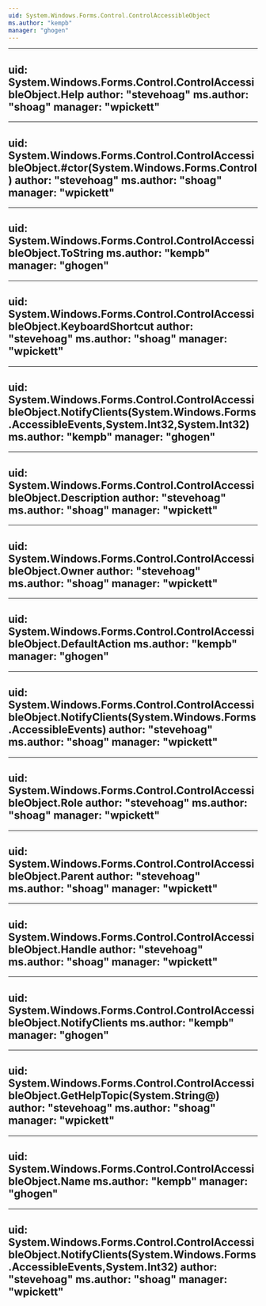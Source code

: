 ```yaml
---
uid: System.Windows.Forms.Control.ControlAccessibleObject
ms.author: "kempb"
manager: "ghogen"
---
```


---
uid: System.Windows.Forms.Control.ControlAccessibleObject.Help
author: "stevehoag"
ms.author: "shoag"
manager: "wpickett"
---

---
uid: System.Windows.Forms.Control.ControlAccessibleObject.#ctor(System.Windows.Forms.Control)
author: "stevehoag"
ms.author: "shoag"
manager: "wpickett"
---

---
uid: System.Windows.Forms.Control.ControlAccessibleObject.ToString
ms.author: "kempb"
manager: "ghogen"
---

---
uid: System.Windows.Forms.Control.ControlAccessibleObject.KeyboardShortcut
author: "stevehoag"
ms.author: "shoag"
manager: "wpickett"
---

---
uid: System.Windows.Forms.Control.ControlAccessibleObject.NotifyClients(System.Windows.Forms.AccessibleEvents,System.Int32,System.Int32)
ms.author: "kempb"
manager: "ghogen"
---

---
uid: System.Windows.Forms.Control.ControlAccessibleObject.Description
author: "stevehoag"
ms.author: "shoag"
manager: "wpickett"
---

---
uid: System.Windows.Forms.Control.ControlAccessibleObject.Owner
author: "stevehoag"
ms.author: "shoag"
manager: "wpickett"
---

---
uid: System.Windows.Forms.Control.ControlAccessibleObject.DefaultAction
ms.author: "kempb"
manager: "ghogen"
---

---
uid: System.Windows.Forms.Control.ControlAccessibleObject.NotifyClients(System.Windows.Forms.AccessibleEvents)
author: "stevehoag"
ms.author: "shoag"
manager: "wpickett"
---

---
uid: System.Windows.Forms.Control.ControlAccessibleObject.Role
author: "stevehoag"
ms.author: "shoag"
manager: "wpickett"
---

---
uid: System.Windows.Forms.Control.ControlAccessibleObject.Parent
author: "stevehoag"
ms.author: "shoag"
manager: "wpickett"
---

---
uid: System.Windows.Forms.Control.ControlAccessibleObject.Handle
author: "stevehoag"
ms.author: "shoag"
manager: "wpickett"
---

---
uid: System.Windows.Forms.Control.ControlAccessibleObject.NotifyClients
ms.author: "kempb"
manager: "ghogen"
---

---
uid: System.Windows.Forms.Control.ControlAccessibleObject.GetHelpTopic(System.String@)
author: "stevehoag"
ms.author: "shoag"
manager: "wpickett"
---

---
uid: System.Windows.Forms.Control.ControlAccessibleObject.Name
ms.author: "kempb"
manager: "ghogen"
---

---
uid: System.Windows.Forms.Control.ControlAccessibleObject.NotifyClients(System.Windows.Forms.AccessibleEvents,System.Int32)
author: "stevehoag"
ms.author: "shoag"
manager: "wpickett"
---
